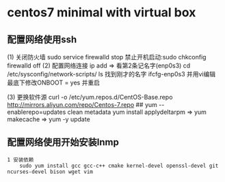 # centos7 minimal with virtual box

## 配置网络使用ssh
(1) 关闭防火墙
    sudo service firewalld stop  禁止开机启动:sudo chkconfig firewalld off
(2) 配置网络连接
    ip add => 看第2条记名字(enp0s3)
    cd /etc/sysconfig/network-scripts/
    ls 找到刚才的名字 ifcfg-enp0s3 并用vi编辑 最底下修改ONBOOT = yes 并重启

(3) 更换软件源
    curl -o /etc/yum.repos.d/CentOS-Base.repo http://mirrors.aliyun.com/repo/Centos-7.repo
    ## yum --enablerepo=updates clean metadata
    yum install applydeltarpm => yum makecache => yum -y update

## 配置网络使用开始安装lnmp
    1 安装依赖
        sudo yum install gcc gcc-c++ cmake kernel-devel openssl-devel git ncurses-devel bison wget vim




